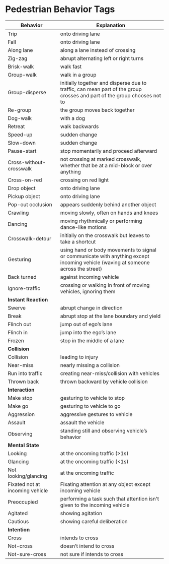 # Pedestrian Behavior Tags

| Behavior | Explanation |
| ----------- | ----------- |
| Trip | onto driving lane |
| Fall | onto driving lane |
| Along lane | along a lane instead of crossing |
| Zig-zag | abrupt alternating left or right turns |
| Brisk-walk | walk fast |
| Group-walk | walk in a group |
| Group-disperse | initially together and disperse due to traffic, can mean part of the group crosses and part of the group chooses not to |
| Re-group | the group moves back together |
| Dog-walk | with a dog |
| Retreat | walk backwards |
| Speed-up | sudden change |
| Slow-down | sudden change |
| Pause-start | stop momentarily and proceed afterward |
| Cross-without-crosswalk | not crossing at marked crosswalk, whether that be at a mid-block or over anything |
| Cross-on-red | crossing on red light |
| Drop object | onto driving lane |
| Pickup object | onto driving lane |
| Pop-out occlusion | appears suddenly behind another object |
| Crawling | moving slowly, often on hands and knees |
| Dancing | moving rhythmically or performing dance-like motions |
| Crosswalk-detour | initially on the crosswalk but leaves to take a shortcut |
| Gesturing | using hand or body movements to signal or communicate with anything except incoming vehicle (waving at someone across the street) |
| Back turned | against incoming vehicle |
| Ignore-traffic | ​crossing or walking in front of moving vehicles, ignoring them |
| **Instant Reaction** |  |
| Swerve | abrupt change in direction |
| Break | abrupt stop at the lane boundary and yield |
| Flinch out | jump out of ego’s lane |
| Flinch in | jump into the ego’s lane |
| Frozen | stop in the middle of a lane |
| **Collision** |  |
| Collision | leading to injury |
| Near-miss | nearly missing a collision |
| Run into traffic | creating near-miss/collision with vehicles |
| Thrown back | thrown backward by vehicle collision |
| **Interaction** |  |
| Make stop | gesturing to vehicle to stop |
| Make go | gesturing to vehicle to go |
| Aggression | aggressive gestures to vehicle |
| Assault | assault the vehicle |
| Observing | standing still and observing vehicle’s behavior |
| **Mental State** |  |
| Looking | at the oncoming traffic (>1s) |
| Glancing | at the oncoming traffic (<1s) |
| Not looking/glancing | at the oncoming traffic |
| Fixated not at incoming vehicle | Fixating attention at any object except incoming vehicle |
| Preoccupied | performing a task such that attention isn't given to the incoming vehicle |
| Agitated | showing agitation |
| Cautious | showing careful deliberation |
| **Intention** |  |
| Cross | intends to cross |
| Not-cross | doesn’t intend to cross |
| Not-sure-cross | not sure if intends to cross |
